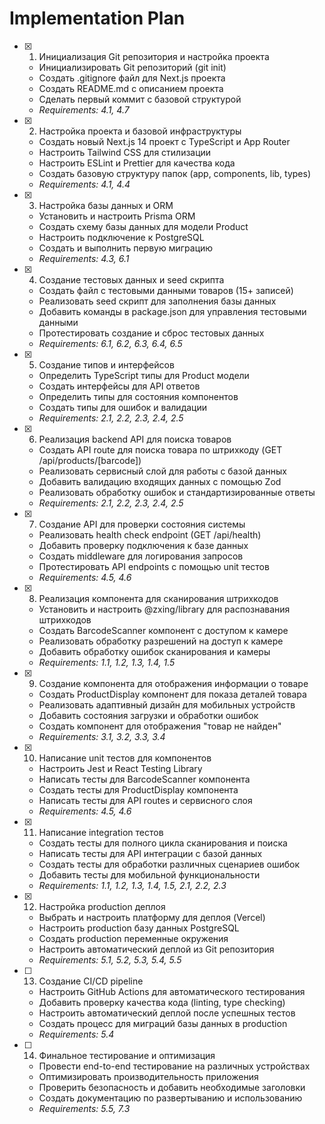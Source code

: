 # Implementation Plan

- [x] 1. Инициализация Git репозитория и настройка проекта
  - Инициализировать Git репозиторий (git init)
  - Создать .gitignore файл для Next.js проекта
  - Создать README.md с описанием проекта
  - Сделать первый коммит с базовой структурой
  - _Requirements: 4.1, 4.7_

- [x] 2. Настройка проекта и базовой инфраструктуры
  - Создать новый Next.js 14 проект с TypeScript и App Router
  - Настроить Tailwind CSS для стилизации
  - Настроить ESLint и Prettier для качества кода
  - Создать базовую структуру папок (app, components, lib, types)
  - _Requirements: 4.1, 4.4_

- [x] 3. Настройка базы данных и ORM
  - Установить и настроить Prisma ORM
  - Создать схему базы данных для модели Product
  - Настроить подключение к PostgreSQL
  - Создать и выполнить первую миграцию
  - _Requirements: 4.3, 6.1_

- [x] 4. Создание тестовых данных и seed скрипта
  - Создать файл с тестовыми данными товаров (15+ записей)
  - Реализовать seed скрипт для заполнения базы данных
  - Добавить команды в package.json для управления тестовыми данными
  - Протестировать создание и сброс тестовых данных
  - _Requirements: 6.1, 6.2, 6.3, 6.4, 6.5_

- [x] 5. Создание типов и интерфейсов
  - Определить TypeScript типы для Product модели
  - Создать интерфейсы для API ответов
  - Определить типы для состояния компонентов
  - Создать типы для ошибок и валидации
  - _Requirements: 2.1, 2.2, 2.3, 2.4, 2.5_

- [x] 6. Реализация backend API для поиска товаров
  - Создать API route для поиска товара по штрихкоду (GET /api/products/[barcode])
  - Реализовать сервисный слой для работы с базой данных
  - Добавить валидацию входящих данных с помощью Zod
  - Реализовать обработку ошибок и стандартизированные ответы
  - _Requirements: 2.1, 2.2, 2.3, 2.4, 2.5_

- [x] 7. Создание API для проверки состояния системы
  - Реализовать health check endpoint (GET /api/health)
  - Добавить проверку подключения к базе данных
  - Создать middleware для логирования запросов
  - Протестировать API endpoints с помощью unit тестов
  - _Requirements: 4.5, 4.6_

- [x] 8. Реализация компонента для сканирования штрихкодов
  - Установить и настроить @zxing/library для распознавания штрихкодов
  - Создать BarcodeScanner компонент с доступом к камере
  - Реализовать обработку разрешений на доступ к камере
  - Добавить обработку ошибок сканирования и камеры
  - _Requirements: 1.1, 1.2, 1.3, 1.4, 1.5_

- [x] 9. Создание компонента для отображения информации о товаре
  - Создать ProductDisplay компонент для показа деталей товара
  - Реализовать адаптивный дизайн для мобильных устройств
  - Добавить состояния загрузки и обработки ошибок
  - Создать компонент для отображения "товар не найден"
  - _Requirements: 3.1, 3.2, 3.3, 3.4_

- [x] 10. Написание unit тестов для компонентов
  - Настроить Jest и React Testing Library
  - Написать тесты для BarcodeScanner компонента
  - Создать тесты для ProductDisplay компонента
  - Написать тесты для API routes и сервисного слоя
  - _Requirements: 4.5, 4.6_

- [x] 11. Написание integration тестов
  - Создать тесты для полного цикла сканирования и поиска
  - Написать тесты для API интеграции с базой данных
  - Создать тесты для обработки различных сценариев ошибок
  - Добавить тесты для мобильной функциональности
  - _Requirements: 1.1, 1.2, 1.3, 1.4, 1.5, 2.1, 2.2, 2.3_

- [x] 12. Настройка production деплоя
  - Выбрать и настроить платформу для деплоя (Vercel)
  - Настроить production базу данных PostgreSQL
  - Создать production переменные окружения
  - Настроить автоматический деплой из Git репозитория
  - _Requirements: 5.1, 5.2, 5.3, 5.4, 5.5_

- [ ] 13. Создание CI/CD pipeline
  - Настроить GitHub Actions для автоматического тестирования
  - Добавить проверку качества кода (linting, type checking)
  - Настроить автоматический деплой после успешных тестов
  - Создать процесс для миграций базы данных в production
  - _Requirements: 5.4_

- [ ] 14. Финальное тестирование и оптимизация
  - Провести end-to-end тестирование на различных устройствах
  - Оптимизировать производительность приложения
  - Проверить безопасность и добавить необходимые заголовки
  - Создать документацию по развертыванию и использованию
  - _Requirements: 5.5, 7.3_
